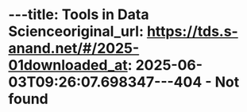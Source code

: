 ---title: Tools in Data Scienceoriginal_url: https://tds.s-anand.net/#/2025-01downloaded_at: 2025-06-03T09:26:07.698347---404 - Not found
===============